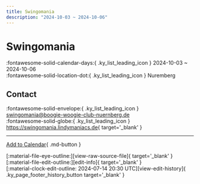 ```yaml
---
title: Swingomania
description: "2024-10-03 ~ 2024-10-06"
---
```


# Swingomania 

:fontawesome-solid-calendar-days:{ .ky_list_leading_icon } 2024-10-03 ~ 2024-10-06  
:fontawesome-solid-location-dot:{ .ky_list_leading_icon } Nuremberg  

## Contact

:fontawesome-solid-envelope:{ .ky_list_leading_icon } <swingomania@boogie-woogie-club-nuernberg.de>  
:fontawesome-solid-globe:{ .ky_list_leading_icon } <https://swingomania.lindymaniacs.de>{ target='_blank' }  

---

[Add to Calendar](https://swing.news/ics/en/2024/de/swingomania-2024.ics){ .md-button }

<div class="ky_page_footer" markdown>
<div class="ky_page_footer_trailing" markdown="span">
[:material-file-eye-outline:][view-raw-source-file]{ target='_blank' }
[:material-file-edit-outline:][edit-info]{ target='_blank' }
</div>
<div class="ky_page_footer_leading" markdown="span">
[:material-clock-edit-outline: 2024-07-14 20:30 UTC][view-edit-history]{ .ky_page_footer_history_button target='_blank' }
</div>
</div>

[view-raw-source-file]: https://github.com/swingdance/events/blob/main/2024/de/swingomania-2024.json "View Raw Source File"
[edit-info]: https://github.com/swingdance/events/issues/new?assignees=&labels=update+event&projects=&template=03-update_entity.yml&title=%5B2024%2Fde%5D%20Swingomania&region=de&year=2024&id=swingomania-2024&name=Swingomania&org_id= "Edit Info"

[view-edit-history]: https://github.com/swingdance/events/commits/main/2024/de/swingomania-2024.json "View Edit History"
